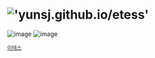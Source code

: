 # !['yunsj.github.io/etess'](https://yunsj.github.io/etess)
![image](https://github.com/yunsj/yunsj.github.io/assets/34021378/fe1e0ba7-c3ff-4b90-92b7-ab0bda85d604)
![image](https://github.com/yunsj/yunsj.github.io/assets/34021378/48a07374-b082-4c13-9f8e-5b4a25306773)

[`이테스`](https://www.e-tess.com/)

